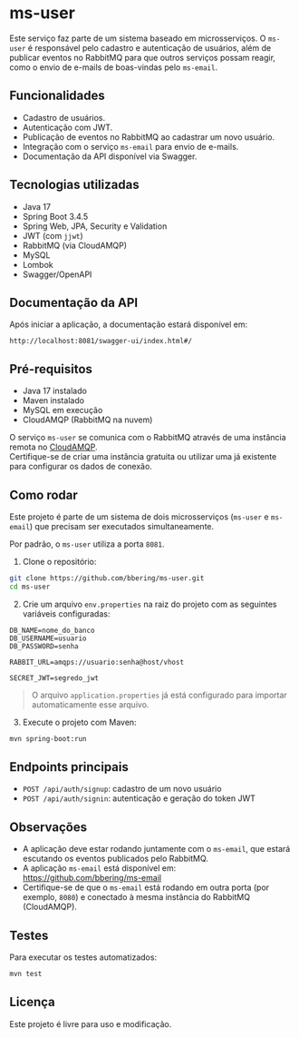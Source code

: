 
# ms-user

Este serviço faz parte de um sistema baseado em microsserviços. O `ms-user` é responsável pelo cadastro e autenticação de usuários, além de publicar eventos no RabbitMQ para que outros serviços possam reagir, como o envio de e-mails de boas-vindas pelo `ms-email`.

## Funcionalidades

- Cadastro de usuários.
- Autenticação com JWT.
- Publicação de eventos no RabbitMQ ao cadastrar um novo usuário.
- Integração com o serviço `ms-email` para envio de e-mails.
- Documentação da API disponível via Swagger.

## Tecnologias utilizadas

- Java 17
- Spring Boot 3.4.5
- Spring Web, JPA, Security e Validation
- JWT (com `jjwt`)
- RabbitMQ (via CloudAMQP)
- MySQL
- Lombok
- Swagger/OpenAPI

## Documentação da API

Após iniciar a aplicação, a documentação estará disponível em:

```
http://localhost:8081/swagger-ui/index.html#/
```

## Pré-requisitos

- Java 17 instalado
- Maven instalado
- MySQL em execução
- CloudAMQP (RabbitMQ na nuvem)

O serviço `ms-user` se comunica com o RabbitMQ através de uma instância remota no [CloudAMQP](https://www.cloudamqp.com/).  
Certifique-se de criar uma instância gratuita ou utilizar uma já existente para configurar os dados de conexão.

## Como rodar

Este projeto é parte de um sistema de dois microsserviços (`ms-user` e `ms-email`) que precisam ser executados simultaneamente.

Por padrão, o `ms-user` utiliza a porta `8081`.

1. Clone o repositório:

```bash
git clone https://github.com/bbering/ms-user.git
cd ms-user
```

2. Crie um arquivo `env.properties` na raiz do projeto com as seguintes variáveis configuradas:

```properties
DB_NAME=nome_do_banco
DB_USERNAME=usuario
DB_PASSWORD=senha

RABBIT_URL=amqps://usuario:senha@host/vhost

SECRET_JWT=segredo_jwt
```

> O arquivo `application.properties` já está configurado para importar automaticamente esse arquivo.

3. Execute o projeto com Maven:

```bash
mvn spring-boot:run
```

## Endpoints principais

- `POST /api/auth/signup`: cadastro de um novo usuário
- `POST /api/auth/signin`: autenticação e geração do token JWT

## Observações

- A aplicação deve estar rodando juntamente com o `ms-email`, que estará escutando os eventos publicados pelo RabbitMQ.
- A aplicação `ms-email` está disponível em: https://github.com/bbering/ms-email
- Certifique-se de que o `ms-email` está rodando em outra porta (por exemplo, `8080`) e conectado à mesma instância do RabbitMQ (CloudAMQP).

## Testes

Para executar os testes automatizados:

```bash
mvn test
```

## Licença

Este projeto é livre para uso e modificação.
